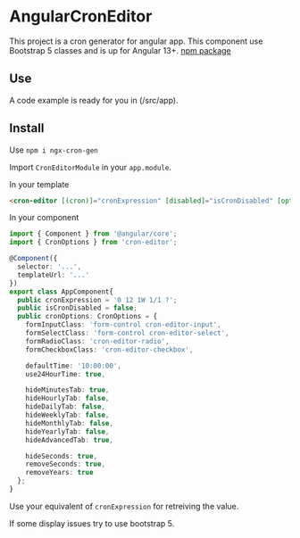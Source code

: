 # AngularCronEditor

This project is a cron generator for angular app. This component use Bootstrap 5 classes and is up for Angular 13+.
[npm package](https://www.npmjs.com/package/ngx-cron-gen)

## Use

A code example is ready for you in (/src/app).

## Install

Use ```npm i ngx-cron-gen```

Import ```CronEditorModule``` in your ```app.module```.

In your template
```HTML
<cron-editor [(cron)]="cronExpression" [disabled]="isCronDisabled" [options]="cronOptions"></cron-editor>
```

In your component
```ts
import { Component } from '@angular/core';
import { CronOptions } from 'cron-editor';

@Component({
  selector: '...',
  templateUrl: '...'
})
export class AppComponent{
  public cronExpression = '0 12 1W 1/1 ?';
  public isCronDisabled = false;
  public cronOptions: CronOptions = {
    formInputClass: 'form-control cron-editor-input',
    formSelectClass: 'form-control cron-editor-select',
    formRadioClass: 'cron-editor-radio',
    formCheckboxClass: 'cron-editor-checkbox',

    defaultTime: '10:00:00',
    use24HourTime: true,

    hideMinutesTab: true,
    hideHourlyTab: false,
    hideDailyTab: false,
    hideWeeklyTab: false,
    hideMonthlyTab: false,
    hideYearlyTab: false,
    hideAdvancedTab: true,

    hideSeconds: true,
    removeSeconds: true,
    removeYears: true
  };
}
```

Use your equivalent of ```cronExpression``` for retreiving the value.

If some display issues try to use bootstrap 5.